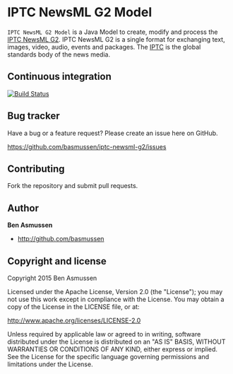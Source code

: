 # IPTC NewsML G2 Model 
```IPTC NewsML G2 Model``` is a Java Model to create, modify and process the [IPTC NewsML G2](https://iptc.org/standards/newsml-g2/). IPTC NewsML G2 is a single format for exchanging text, images, video, audio, events and packages. 
The [IPTC](https://iptc.org/) is the global standards body of the news media.

## Continuous integration

[![Build Status](https://travis-ci.org/basmussen/iptc-newsml-g2.svg)](https://travis-ci.org/basmussen/iptc-newsml-g2)

## Bug tracker

Have a bug or a feature request? Please create an issue here on GitHub.

https://github.com/basmussen/iptc-newsml-g2/issues


## Contributing

Fork the repository and submit pull requests.


## Author

**Ben Asmussen**

+ http://github.com/basmussen


## Copyright and license

Copyright 2015 Ben Asmussen

Licensed under the Apache License, Version 2.0 (the "License");
you may not use this work except in compliance with the License.
You may obtain a copy of the License in the LICENSE file, or at:

   http://www.apache.org/licenses/LICENSE-2.0

Unless required by applicable law or agreed to in writing, software
distributed under the License is distributed on an "AS IS" BASIS,
WITHOUT WARRANTIES OR CONDITIONS OF ANY KIND, either express or implied.
See the License for the specific language governing permissions and
limitations under the License.
